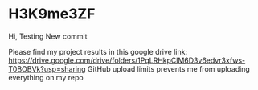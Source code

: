 # H3K9me3ZF
Hi, Testing
New commit

Please find my project results in this google drive link: https://drive.google.com/drive/folders/1PqLRHkpClM6D3v6edvr3xfws-T0BOBVk?usp=sharing
GitHub upload limits prevents me from uploading everything on my repo
